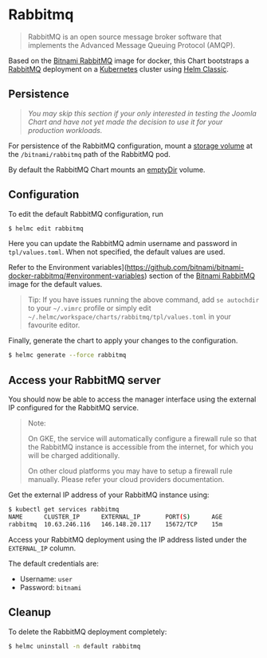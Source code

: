 # Rabbitmq

> RabbitMQ is an open source message broker software that implements the Advanced Message Queuing Protocol (AMQP).

Based on the [Bitnami RabbitMQ](https://github.com/bitnami/bitnami-docker-rabbitmq) image for docker, this Chart bootstraps a [RabbitMQ](https://www.rabbitmq.com/) deployment on a [Kubernetes](http://kubernetes.io) cluster using [Helm Classic](https://helm.sh).

## Persistence

> *You may skip this section if your only interested in testing the Joomla Chart and have not yet made the decision to use it for your production workloads.*

For persistence of the RabbitMQ configuration, mount a [storage volume](http://kubernetes.io/v1.0/docs/user-guide/volumes.html) at the `/bitnami/rabbitmq` path of the RabbitMQ pod.

By default the RabbitMQ Chart mounts an [emptyDir](http://kubernetes.io/docs/user-guide/volumes/#emptydir) volume.

## Configuration

To edit the default RabbitMQ configuration, run

```bash
$ helmc edit rabbitmq
```

Here you can update the RabbitMQ admin username and password in `tpl/values.toml`. When not specified, the default values are used.

Refer to the Environment variables](https://github.com/bitnami/bitnami-docker-rabbitmq/#environment-variables) section of the [Bitnami RabbitMQ](https://github.com/bitnami/bitnami-docker-rabbitmq) image for the default values.

> Tip: If you have issues running the above command, add `se autochdir` to your `~/.vimrc` profile or simply edit `~/.helmc/workspace/charts/rabbitmq/tpl/values.toml` in your favourite editor.

Finally, generate the chart to apply your changes to the configuration.

```bash
$ helmc generate --force rabbitmq
```

## Access your RabbitMQ server

You should now be able to access the manager interface using the external IP configured for the RabbitMQ service.

> Note:
>
> On GKE, the service will automatically configure a firewall rule so that the RabbitMQ instance is accessible from the internet, for which you will be charged additionally.
>
> On other cloud platforms you may have to setup a firewall rule manually. Please refer your cloud providers documentation.

Get the external IP address of your RabbitMQ instance using:

```bash
$ kubectl get services rabbitmq
NAME      CLUSTER_IP      EXTERNAL_IP       PORT(S)      AGE
rabbitmq  10.63.246.116   146.148.20.117    15672/TCP    15m
```

Access your RabbitMQ deployment using the IP address listed under the `EXTERNAL_IP` column.

The default credentials are:

 - Username: `user`
 - Password: `bitnami`

## Cleanup

To delete the RabbitMQ deployment completely:

```bash
$ helmc uninstall -n default rabbitmq
```
